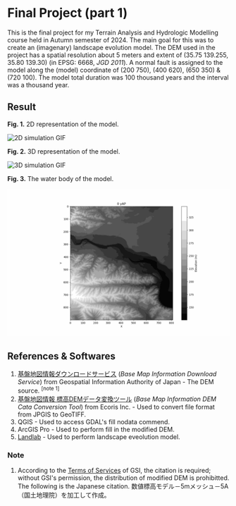 # Final Project (part 1)

This is the final project for my Terrain Analysis and Hydrologic Modelling course held in Autumn semester of 2024. The main goal for this was to create an (imagenary) landscape evolution model. The DEM used in the project has a spatial resolution about 5 meters and extent of (35.75 139.255, 35.80 139.30) (in EPSG: 6668, *JGD 2011*). A normal fault is assigned to the model along the (model) coordinate of (200 750), (400 620), (650 350) & (720 100). The model total duration was 100 thousand years and the interval was a thousand year.

## Result

**Fig. 1.** 2D representation of the model.

![2D simulation GIF](https://raw.githubusercontent.com/taipeinative/terrain-hydrologic/refs/heads/main/Final%20Landlab/result/2D-Simulation.gif)

**Fig. 2.** 3D representation of the model.

![3D simulation GIF](https://raw.githubusercontent.com/taipeinative/terrain-hydrologic/refs/heads/main/Final%20Landlab/result/3D-Simulation.gif)

**Fig. 3.** The water body of the model.

![Drainage simulation GIF](https://raw.githubusercontent.com/taipeinative/terrain-hydrologic/refs/heads/main/Final%20Landlab/result/2D-Drainage-Simulation.gif)

## References & Softwares

1. [基盤地図情報ダウンロードサービス](https://fgd.gsi.go.jp/download/menu.php) (*Base Map Information Download Service*) from Geospatial Information Authority of Japan - The DEM source. <sup>[note 1]</sup>
2. [基盤地図情報 標高DEMデータ変換ツール](https://www.ecoris.co.jp/contents/demtool.html) (*Base Map Information DEM Cata Conversion Tool*) from Ecoris Inc. - Used to convert file format from JPGIS to GeoTIFF.
3. QGIS - Used to access GDAL's fill nodata commend.
4. ArcGIS Pro - Used to perform fill in the modified DEM.
5. [Landlab](https://landlab.github.io/) - Used to perform landscape eveolution model.

### Note

1. According to the [Terms of Services](https://fgd.gsi.go.jp/download/terms.html) of GSI, the citation is required; without GSI's permission, the distribution of modified DEM is prohibitted. The following is the Japanese citation. 数値標高モデル－5mメッシュ－5A（国土地理院）を加工して作成。